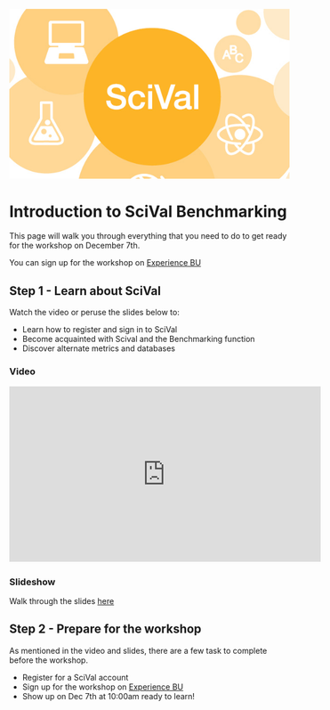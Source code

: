 ![Tool Logo][imglogo]


# Introduction to SciVal Benchmarking
This page will walk you through everything that you need to do to get ready for the workshop on December 7th. 

You can sign up for the workshop on [Experience BU](https://experiencebu.brocku.ca/event/170503)

## Step 1 - Learn about SciVal
Watch the video or peruse the slides below to:
- Learn how to register and sign in to SciVal
- Become acquainted with Scival and the Benchmarking function
- Discover alternate metrics and databases

### Video
<iframe width="560" height="315" src="https://www.youtube.com/embed/1ZX2VMPTjWU" frameborder="0" allow="accelerometer; autoplay; clipboard-write; encrypted-media; gyroscope; picture-in-picture" allowfullscreen></iframe>

### Slideshow
Walk through the slides [here](https://docs.google.com/presentation/d/e/2PACX-1vSbFtevxvlXWc2GJhwAXvtQJDBPVPVlpgiC2JEow-B5RuhMgMTmeJtFV6uyPPMwPOgzXvBiXL0heG81/pub?start=false&loop=false&delayms=3000)


## Step 2 - Prepare for the workshop
As mentioned in the video and slides, there are a few task to complete before the workshop.

- Register for a SciVal account
- Sign up for the workshop on [Experience BU](https://experiencebu.brocku.ca/event/170503)
- Show up on Dec 7th at 10:00am ready to learn!


 
 
 
 
 
 
 
 
 
 
 
 
 
 
 
 
 
 
 
 
 
 
 
 
 








<!--- Please use reference style images so that it is easier to update pictures later --->

[imglogo]: scival.jpg
